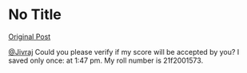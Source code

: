 # No Title

[Original Post](https://discourse.onlinedegree.iitm.ac.in/t/168832/96)

<p><a class="mention" href="/u/jivraj">@Jivraj</a> Could you please verify if my score will be accepted by you? I saved only once: at 1:47 pm. My roll number is 21f2001573.</p>
